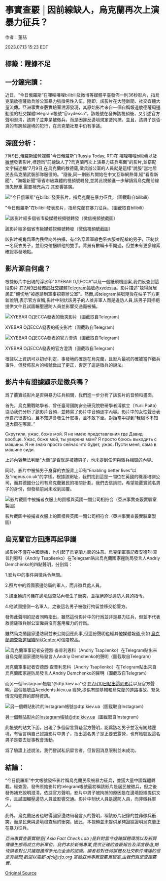 # 事實查覈 │因前線缺人，烏克蘭再次上演暴力征兵？

作者：董喆

2023.07.13 15:23 EDT

## 標籤：證據不足

## 一分鐘完讀：

近日，“今日俄羅斯”在嗶哩嗶哩bilibili及微博等媒體平臺發佈一則36秒影片，指烏克蘭敖德薩徵兵辦公室暴力強徵男性入伍。隨即，該影片在大陸新聞、社交媒體大量流傳。亞洲事實查覈實驗室溯源發現，其原始影片來自一個自稱報道敖德薩周邊動態的社交媒體telegram帳號“＠xydessa”，該帳號在發佈該視頻後，又引述官方聲明澄清，該男子並非是被徵兵，而是因違反邊境規定遭拘捕。並且，該男子是否真的有跨越邊境的犯行，在烏克蘭社羣中仍有爭議。

## 深度分析：

7月9日,俄羅斯國營媒體"今日俄羅斯"(Russia Today, RT)在 [嗶哩嗶哩bilibili](https://www.bilibili.com/video/BV1oz4y1E793/?share_source=copy_web)以及 [微博](https://weibo.com/6244553417/N95Qj0Nj2)發表影片,標題爲"前線缺人了?烏克蘭再次上演暴力征兵場面"的影片,並搭配文字描述稱"7月9日,在烏克蘭的敖德薩,徵兵辦公室的人員就是這樣"說服"當地居民去烏克蘭武裝部隊服役的。"隨後,同一則影片開始在中文互聯網熱傳,經"看看新聞"、"海報新聞"等省市級媒體的視頻號轉發,並將此視頻進一步解讀爲烏克蘭前線損失慘重,需要補充兵力,其影響甚廣。

!["今日俄羅斯"在bilibili發表影片，指烏克蘭在暴力征兵。（圖截取自bilibili）](images/7TOV3PONIZBASUY6G4CKTIMRCM.png)

"今日俄羅斯"在bilibili發表影片，指烏克蘭在暴力征兵。（圖截取自bilibili）

![該影片經多個省市級媒體視頻號轉發（微信視頻號截圖）](images/JY5FN6AF3XFJIFQZVIVNWQE46M.png)

該影片經多個省市級媒體視頻號轉發（微信視頻號截圖）

該影片視角爲車內民衆向外拍攝，有4名穿着軍綠色系衣服並配槍的男子，正制伏一名灰衣男子，並用束帶捆綁他的雙手。背景有數輛卡車開過，但並未有更多線索確認事發地點。

## 影片源自何處？

根據影片中出現的浮水印"XYEBAЯ OДECCA"以及一個紙飛機圖案,我們反查到這段影片 [在7月9日發佈於社交媒體Telegram帳號@xydessa](https://t.me/xydessa/32207)。影片描述"敖得薩居民正"親切地"被邀請到軍事招募辦公室"。然而,該telegram帳號隨後在帖子下方更新說明,表示官方宣稱,影片中制伏該男子的人並非軍人而是邊防人員,該男子因拒絕提供文件且試圖輾壓邊防人員並影響交通而被捕。

![XYEBAЯ OДECCA發表的衝突影片（圖截取自Telegram）](images/5FW62XGNIQEPTGHSCVSVHV5VGU.png)

XYEBAЯ OДECCA發表的衝突影片（圖截取自Telegram）

![XYEBAЯ OДECCA發表的官方澄清（圖截取自Telegram）](images/7ASWKH7BOI77CMKEBOB2ICPJOA.png)

XYEBAЯ OДECCA發表的官方澄清（圖截取自Telegram）

根據以上資訊可以初步判定，事發地的確是在烏克蘭，且影片最初的確被當作徵兵事件，但發佈影片的帳號做出了更正，否定了這是徵兵的說法。

## 影片中有證據顯示是徵兵嗎？

爲了覈實該影片是否與暴力征兵相關，我們進一步分析了該影片的音頻和畫面。

首先，烏克蘭戰略學者、曾任臺灣國防安全研究院駐研學者溥猷立（Yurii Poita）協助我們分析了該影片音頻，並轉寫了影片中音頻逐字內容。影片中的女性聲音表示自己很害怕，且不知道會發生什麼事，並不敢下車。對話當中提到“我根本不知道大衛在哪裏。”

Скрутили, ужас, боже мой. Я не имею представления где Давид вообще. Ужас, боже мой, ты уверена мам? Я просто боюсь выходить с машины. Я не знаю просто сейчас что будет, ужас. Пусти меня, сама в машине сиди.

上述內容無法判斷“大衛”是否就是被捕男子，也未提到任何與徵兵相關的內容。

同時，影片中被捕男子身穿的衣服背上印有“Enabling better lives”以及“ingeus.co.uk”的字樣，根據該網址，我們找到這是一間位在英國的職涯培訓公司，而其德國分公司有烏克蘭難民的相關計劃。我們去信詢問，希望能覈實該名男子的身份，但發稿前尚未收到回覆。

![影片截圖中被捕者衣服上的圖樣與英國一間公司相符合（亞洲事實查覈實驗室製圖）](images/C2GUSESSPGG7JJAFTTPSIMYV3A.png)

影片截圖中被捕者衣服上的圖樣與英國一間公司相符合（亞洲事實查覈實驗室製圖）

## 烏克蘭官方回應再起爭議

該影片不僅在中國傳播，也引起了烏克蘭方面的注意。烏克蘭軍事記者安德烈·查普利恩科（Andriy Tsaplienko）在Telegram貼出烏克蘭國家邊防局發言人Andriy Demchenko的四點聲明，分別爲：

1.影片中的事件與徵兵令無關。

2.照片中的爲國家邊防局的軍人，而非徵兵處人員。

3.該車輛的司機在邊境檢查站內發生了衝突，並拒絕遵從邊防人員的指令。

4.他試圖撞倒一名軍人，之後這名男子被強行拘留並移交給警方。

發佈此聲明的記者同時指出，雖然這份影片中的行爲並非是暴力征兵，但並不代表敖德薩徵兵辦公室僱員沒有濫用權力的行爲。

雖然烏克蘭國家邊防局並未公開回應此事,但這份聲明也經其他媒體報道,例如 [烏克蘭調查報道組織NikCenter](https://nikcenter.org/2023/07/v-merezhi-zyavylosya-video-yak-v-odesi-vijskovi-zalamuyut-ruky-cholovikovi-yakyj-nibyto-vidmovyvsya-otrymuvaty-povistku/),可信度較高。

![烏克蘭軍事記者安德烈·查普利恩科（Andriy Tsaplienko）在Telegram貼出來自烏克蘭國家邊防局發言人Andriy Demchenko的聲明（圖截取自Telegram）](images/YNYOUENW4CCLYCDH7KISPN4CTQ.png)

烏克蘭軍事記者安德烈·查普利恩科（Andriy Tsaplienko）在Telegram貼出來自烏克蘭國家邊防局發言人Andriy Demchenko的聲明（圖截取自Telegram）

而另一個Instagram帳號"@dtp.kiev.ua"也 [在7月10日貼出這則影片](https://www.instagram.com/p/CufV9MrALo6/)以及官方聲明。這個帳號由Accidents.kiev.ua 經營,提供有關基輔和烏克蘭的道路事故、緊急情況和犯罪的即時資訊。

![另一個轉貼影片的Instagram帳號@dtp.kiev.ua（圖截取自Instagram）](images/MMCEMXRHFVUYO7H7XEZYTZHQVQ.png)

另一個轉貼影片的Instagram帳號@dtp.kiev.ua（圖截取自Instagram）

此帳號的貼文下面，出現了多個留言質疑官方聲明，認爲該名男子並沒有闖越邊境，有留言稱自己認識影片中男子，指出這名男子是正要去露營，也有帳號說這名男子是要去從事教會活動。

爲了驗證上述說法，我們嘗試私訊留言者，但皆因消息限制並未成功。

## 結論：

“今日俄羅斯”中文帳號發佈影片稱烏克蘭民衆被暴力征兵，並獲大量中國媒體轉載。經查證，發佈原始影片的telegram帳號最初稱該影片是居民被徵兵，但之後發佈補充說明澄清，依據官方聲明，影片中男子被拘捕的原因是在邊境拒絕提供文件，且試圖輾壓邊防人員並影響交通。影片中制伏人員是邊防人員，而非徵兵軍人。

此外，烏克蘭記者也取得國家邊防局發言人的聲明，稱該影片記錄的並非徵兵衝突，而是民衆與邊境檢查局的衝突。因此，本視頻並未提供足夠證據證明烏克蘭正在暴力征兵。

*亞洲事實查覈實驗室(* *Asia Fact Check Lab* *)是針對當今複雜媒體環境以及新興傳播生態而成立的新單位。我們本於新聞專業,提供正確的查覈報告及深度報道,期待讀者對公共議題獲得多元而全面的認識。讀者若對任何媒體及社交軟件傳播的信息有疑問,歡迎以電郵* *afcl@rfa.org* *寄給亞洲事實查覈實驗室,由我們爲您查證覈實。*



[Original Source](https://www.rfa.org/mandarin/shishi-hecha/hc-07132023151138.html)